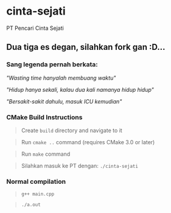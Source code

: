 # cinta-sejati
PT Pencari Cinta Sejati

## Dua tiga es degan, silahkan fork gan :D...

### Sang legenda pernah berkata:
_"Wasting time hanyalah membuang waktu"_

_"Hidup hanya sekali, kalau dua kali namanya hidup hidup"_

_"Bersakit-sakit dahulu, masuk ICU kemudian"_

### CMake Build Instructions
> Create `build` directory and navigate to it

> Run `cmake ..` command (requires CMake 3.0 or later)

> Run `make` command

> Silahkan masuk ke PT dengan: `./cinta-sejati`

### Normal compilation
> `g++ main.cpp`

> `./a.out`

